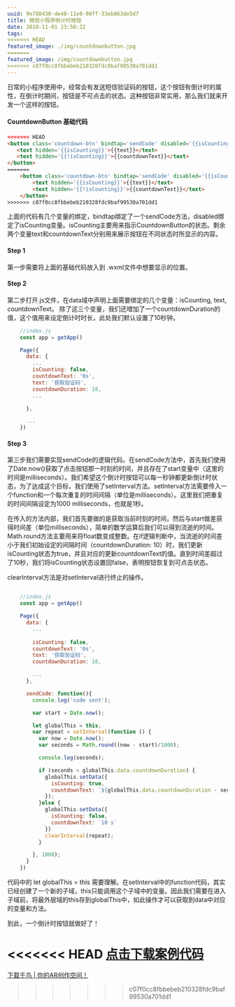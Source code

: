 ```yaml
---
uuid: 9e788430-de48-11e8-98ff-33eb863de5d7
title: 微信小程序倒计时按钮
date: 2018-11-01 23:58:22
tags:
<<<<<<< HEAD
featured_image: ./img/countdownbutton.jpg
=======
featured_image: /img/countdownbutton.jpg
>>>>>>> c07f0cc8fbbebeb210328fdc9baf99530a701dd1
---
```


日常的小程序使用中，经常会有发送短信验证码的按钮，这个按钮有倒计时的属性，在倒计时期间，按钮是不可点击的状态。这种按钮非常实用，那么我们就来开发一个这样的按钮。



#### CountdownButton 基础代码


```html
<<<<<<< HEAD
<button class='countdown-btn' bindtap='sendCode' disabled='{{isCounting}}'>
   <text hidden='{{isCounting}}'>{{text}}</text> 
   <text hidden='{{!isCounting}}'>{{countdownText}}</text>
</button>	
=======
	<button class='countdown-btn' bindtap='sendCode' disabled='{{isCounting}}'>
   		<text hidden='{{isCounting}}'>{{text}}</text> 
   		<text hidden='{{!isCounting}}'>{{countdownText}}</text>
	</button>	
>>>>>>> c07f0cc8fbbebeb210328fdc9baf99530a701dd1

```

上面的代码有几个变量的绑定，bindtap绑定了一个sendCode方法，disabled绑定了isCounting变量。isCounting主要用来指示CountdownButton的状态。剩余两个变量text和countdownText分别用来展示按钮在不同状态时所显示的内容。

#### Step 1

第一步需要将上面的基础代码放入到 .wxml文件中想要显示的位置。

#### Step 2

第二步打开.js文件，在data域中声明上面需要绑定的几个变量：isCounting, text, countdownText。
除了这三个变量，我们还增加了一个countdownDuration的值，这个值用来设定倒计时时长，此处我们默认设置了10秒钟。


```javascript
	//index.js
	const app = getApp()

	Page({
	  data: {
	    ...
	    isCounting: false,
	    countdownText: '0s',
	    text: '获取验证码',
	    countdownDuration: 10,
	    ...

	  },

	  ...
	})
```

#### Step 3

第三步我们需要实现sendCode的逻辑代码。在sendCode方法中，首先我们使用了Date.now()获取了点击按钮那一时刻的时间，并且存在了start变量中（这里的时间是milliseconds）。我们希望这个倒计时按钮可以每一秒钟都更新倒计时状态，为了达成这个目标，我们使用了setInterval方法。setInterval方法需要传入一个function和一个每次重复的时间间隔（单位是milliseconds）。这里我们把重复的时间间隔设定为1000 milliseconds，也就是1秒。

在传入的方法内部，我们首先要做的是获取当前时刻的时间，然后与start做差获得时间差（单位milliseconds），简单的数学运算后我们可以得到流逝的时间。Math.round方法主要用来将float数变成整数。在if逻辑判断中，当流逝的时间差小于我们初始设定的间隔时间（countdownDuration: 10）时，我们更新isCounting状态为true，并且对应的更新countdownText的值。直到时间差超过了10秒，我们将isCounting状态设置回false，表明按钮恢复到可点击状态。

clearInterval方法是对setInterval进行终止的操作。


```javascript

	//index.js
	const app = getApp()

	Page({
	  data: {
	  	...
	    
	    isCounting: false,
	    countdownText: '0s',
	    text: '获取验证码',
	    countdownDuration: 10,

	    ...
	  },

	  sendCode: function(){
	    console.log('code sent');

	    var start = Date.now();

	    let globalThis = this;
	    var repeat = setInterval(function () { 
	      var now = Date.now();
	      var seconds = Math.round((now - start)/1000);

	      console.log(seconds);

	      if (seconds < globalThis.data.countdownDuration) {
	        globalThis.setData({
	          isCounting: true,
	          countdownText: `${globalThis.data.countdownDuration - seconds} s`,
	        });
	      }else {
	        globalThis.setData({
	          isCounting: false,
	          countdownText: `10 s`
	        })
	        clearInterval(repeat);
	      }

	    }, 1000);
	  }
	})

```


代码中的 let globalThis = this 需要理解。在setInterval中的function代码，其实已经创建了一个新的子域，this只能调用这个子域中的变量。因此我们需要在进入子域前，将最外层域的this存到globalThis中，如此操作才可以获取到data中对应的变量和方法。


到此，一个倒计时按钮就做好了！

<<<<<<< HEAD
[点击下载案例代码](https://www.haoqigood.com)
=======
[下载千鸟 | 你的AR创作空间！](https://www.haoqigood.com)
>>>>>>> c07f0cc8fbbebeb210328fdc9baf99530a701dd1





